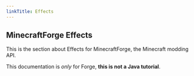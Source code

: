 ```yaml
---
linkTitle: Effects
---
```


<article class="docs-entry">
<h1 id="minecraftforge-documentation">MinecraftForge Effects</h1>
<p>This is the section about Effects for <a>MinecraftForge</a>, the Minecraft modding API.</p>
<p>This documentation is <em>only</em> for Forge, <strong>this is not a Java tutorial</strong>.</p>
</article>
